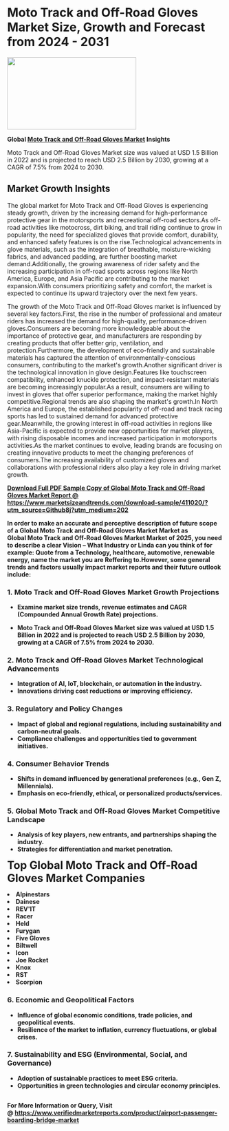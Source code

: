 <H1>Moto Track and Off-Road Gloves Market Size, Growth and Forecast from 2024 - 2031</H1><img class="aligncenter size-medium wp-image-584254" src="https://thirdeyenews.in/wp-content/uploads/2024/09/Global-Market-Research-300x168.jpeg" alt="" width="300" height="168" /><p><strong>Global&nbsp;<a href="https://www.marketsizeandtrends.com/download-sample/411020/?utm_source=Github8j?utm_medium=202">Moto Track and Off-Road Gloves Market</a> Insights</strong></p><p>Moto Track and Off-Road Gloves Market size was valued at USD 1.5 Billion in 2022 and is projected to reach USD 2.5 Billion by 2030, growing at a CAGR of 7.5% from 2024 to 2030.</p><p><h2>Market Growth Insights</h2> <p>The global market for Moto Track and Off-Road Gloves is experiencing steady growth, driven by the increasing demand for high-performance protective gear in the motorsports and recreational off-road sectors.As off-road activities like motocross, dirt biking, and trail riding continue to grow in popularity, the need for specialized gloves that provide comfort, durability, and enhanced safety features is on the rise.Technological advancements in glove materials, such as the integration of breathable, moisture-wicking fabrics, and advanced padding, are further boosting market demand.Additionally, the growing awareness of rider safety and the increasing participation in off-road sports across regions like North America, Europe, and Asia Pacific are contributing to the market expansion.With consumers prioritizing safety and comfort, the market is expected to continue its upward trajectory over the next few years.</p> <p><strong><a href="#"></a></strong></p> <p>The growth of the Moto Track and Off-Road Gloves market is influenced by several key factors.First, the rise in the number of professional and amateur riders has increased the demand for high-quality, performance-driven gloves.Consumers are becoming more knowledgeable about the importance of protective gear, and manufacturers are responding by creating products that offer better grip, ventilation, and protection.Furthermore, the development of eco-friendly and sustainable materials has captured the attention of environmentally-conscious consumers, contributing to the market's growth.Another significant driver is the technological innovation in glove design.Features like touchscreen compatibility, enhanced knuckle protection, and impact-resistant materials are becoming increasingly popular.As a result, consumers are willing to invest in gloves that offer superior performance, making the market highly competitive.Regional trends are also shaping the market's growth.In North America and Europe, the established popularity of off-road and track racing sports has led to sustained demand for advanced protective gear.Meanwhile, the growing interest in off-road activities in regions like Asia-Pacific is expected to provide new opportunities for market players, with rising disposable incomes and increased participation in motorsports activities.As the market continues to evolve, leading brands are focusing on creating innovative products to meet the changing preferences of consumers.The increasing availability of customized gloves and collaborations with professional riders also play a key role in driving market growth.<p><strong><a href="#"></p><p><span class=""><strong>Download Full PDF Sample Copy of Global Moto Track and Off-Road Gloves Market Report</strong> @ <a href="https://www.marketsizeandtrends.com/download-sample/411020/?utm_source=Github8j?utm_medium=202" target="_blank">https://www.marketsizeandtrends.com/download-sample/411020/?utm_source=Github8j?utm_medium=202</a></span></p><p>In order to make an accurate and perceptive description of future scope of a Global&nbsp;Moto Track and Off-Road Gloves Market Market as Global&nbsp;Moto Track and Off-Road Gloves Market Market of 2025, you need to describe a clear Vision &ndash; What Industry or Linda can you think of for example: Quote from a Technology, healthcare, automotive, renewable energy, name the market you are Reffering to.However, some general trends and factors usually impact market reports and their future outlook include:</p><h3>1.&nbsp;<strong>Moto Track and Off-Road Gloves Market Growth Projections</strong></h3><ul><li>Examine market size trends, revenue estimates and CAGR (Compounded Annual Growth Rate) projections.</li><li><p>Moto Track and Off-Road Gloves Market size was valued at USD 1.5 Billion in 2022 and is projected to reach USD 2.5 Billion by 2030, growing at a CAGR of 7.5% from 2024 to 2030.</p></li></ul><h3>2.&nbsp;<strong>Moto Track and Off-Road Gloves Market Technological Advancements</strong></h3><ul><li>Integration of AI, IoT, blockchain, or automation in the industry.</li><li>Innovations driving cost reductions or improving efficiency.</li></ul><h3>3.&nbsp;<strong>Regulatory and Policy Changes</strong></h3><ul><li>Impact of global and regional regulations, including sustainability and carbon-neutral goals.</li><li>Compliance challenges and opportunities tied to government initiatives.</li></ul><h3>4.&nbsp;<strong>Consumer Behavior Trends</strong></h3><ul><li>Shifts in demand influenced by generational preferences (e.g., Gen Z, Millennials).</li><li>Emphasis on eco-friendly, ethical, or personalized products/services.</li></ul><h3>5.&nbsp;<strong>Global Moto Track and Off-Road Gloves Market Competitive Landscape</strong></h3><ul><li>Analysis of key players, new entrants, and partnerships shaping the industry.</li><li>Strategies for differentiation and market penetration.</li></ul><p data-pm-slice="1 1 []"><span style="color: inherit; font-family: inherit; font-size: 25px;">Top Global Moto Track and Off-Road Gloves Market Companies</span></p><div class="" data-test-id=""><p><li>Alpinestars</li><li> Dainese</li><li> REV'IT</li><li> Racer</li><li> Held</li><li> Furygan</li><li> Five Gloves</li><li> Biltwell</li><li> Icon</li><li> Joe Rocket</li><li> Knox</li><li> RST</li><li> Scorpion</li></p></div><h3>6.&nbsp;<strong>Economic and Geopolitical Factors</strong></h3><ul><li>Influence of global economic conditions, trade policies, and geopolitical events.</li><li>Resilience of the market to inflation, currency fluctuations, or global crises.</li></ul><h3>7.&nbsp;<strong>Sustainability and ESG (Environmental, Social, and Governance)</strong></h3><ul><li>Adoption of sustainable practices to meet ESG criteria.</li><li>Opportunities in green technologies and circular economy principles.</li></ul><h2><strong style="font-size: 14px;">For More Information or Query, Visit @&nbsp;</strong><a style="background-color: #ffffff; font-size: 14px;" href="https://www.marketsizeandtrends.com/report/moto-track-and-off-road-gloves-market/" target="_blank">https://www.verifiedmarketreports.com/product/airport-passenger-boarding-bridge-market</a></h2>